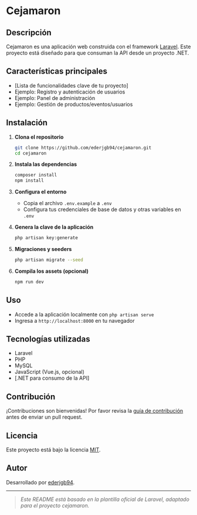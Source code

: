 # Cejamaron


## Descripción

Cejamaron es una aplicación web construida con el framework [Laravel](https://laravel.com). Este proyecto está diseñado para que consuman la API desde un proyecto .NET.

## Características principales

- [Lista de funcionalidades clave de tu proyecto]
- Ejemplo: Registro y autenticación de usuarios
- Ejemplo: Panel de administración
- Ejemplo: Gestión de productos/eventos/usuarios

## Instalación

1. **Clona el repositorio**
   ```bash
   git clone https://github.com/ederjgb94/cejamaron.git
   cd cejamaron
   ```

2. **Instala las dependencias**
   ```bash
   composer install
   npm install
   ```

3. **Configura el entorno**
   - Copia el archivo `.env.example` a `.env`
   - Configura tus credenciales de base de datos y otras variables en `.env`

4. **Genera la clave de la aplicación**
   ```bash
   php artisan key:generate
   ```

5. **Migraciones y seeders**
   ```bash
   php artisan migrate --seed
   ```

6. **Compila los assets (opcional)**
   ```bash
   npm run dev
   ```

## Uso

- Accede a la aplicación localmente con `php artisan serve`
- Ingresa a `http://localhost:8000` en tu navegador

## Tecnologías utilizadas

- Laravel
- PHP
- MySQL
- JavaScript (Vue.js, opcional)
- [.NET para consumo de la API]

## Contribución

¡Contribuciones son bienvenidas! Por favor revisa la [guía de contribución](CONTRIBUTING.md) antes de enviar un pull request.

## Licencia

Este proyecto está bajo la licencia [MIT](LICENSE).

## Autor

Desarrollado por [ederjgb94](https://github.com/ederjgb94).

---

> _Este README está basado en la plantilla oficial de Laravel, adaptado para el proyecto cejamaron._
